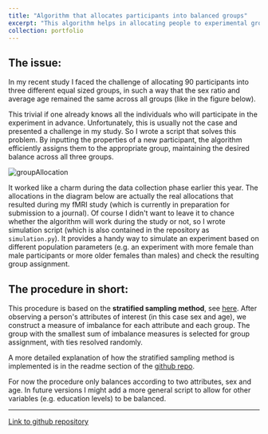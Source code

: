 ```yaml
---
title: "Algorithm that allocates participants into balanced groups"
excerpt: "This algorithm helps in allocating people to experimental groups if balanced attributes between groups are required <br/><img src='https://github.com/m-guseva/personal/assets/63409978/be961ff6-3bed-4b3c-9d00-2392be94384b'>"
collection: portfolio
---
```




## The issue:
In my recent study I faced the challenge of allocating 90 participants into three different equal sized groups, in such a way that the sex ratio and average age remained the same across all groups (like in the figure below). 

This trivial if one already knows all the individuals who will participate in the experiment in advance. Unfortunately, this is usually not the case and presented a challenge in my study. So I wrote a script that solves this problem. By inputting the properties of a new participant, the algorithm efficiently assigns them to the appropriate group, maintaining the desired balance across all three groups. 

![groupAllocation](https://github.com/m-guseva/personal/assets/63409978/380d2cc3-089c-4c6b-b6c6-b57cdeb0f6e8)

It worked like a charm during the data collection phase earlier this year. The allocations in the diagram below are actually the real allocations that resulted during my fMRI study (which is currently in preparation for submission to a journal).
Of course I didn't want to leave it to chance whether the algorithm will work during the study or not, so I wrote simulation script (which is also contained in the repository as `simulation.py`). It provides a handy way to simulate an experiment based on different population parameters (e.g. an experiment with more female than male participants or more older females than males) and check the resulting group assignment.


## The procedure in short:
This procedure is based on the **stratified sampling method**, see [here](https://en.wikipedia.org/wiki/Minimisation_(clinical_trials)). After observing a person's attributes of interest (in this case sex and age), we construct a measure of imbalance for each attribute and each group. The group with the smallest sum of imbalance measures is selected for group assignment, with ties resolved randomly.

A more detailed explanation of  how the stratified sampling method is implemented is in the readme section of the [github repo](https://github.com/m-guseva/balanced-group-assignment).

For now the procedure only balances according to two attributes, sex and age. In future versions I might add a more general script to allow for other variables (e.g. education levels) to be balanced.


---
[Link to github repository](https://github.com/m-guseva/balanced-group-assignment)
